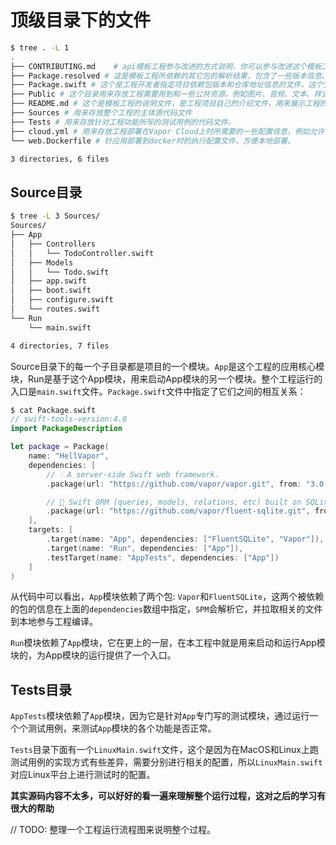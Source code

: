 # 顶级目录下的文件

```bash
$ tree . -L 1
.
├── CONTRIBUTING.md    # api模板工程参与改进的方式说明，你可以参与改进这个模板工程，如果有想法的话，可以添加一些新特性，但需要按照这个文件里面的说明流程去做
├── Package.resolved # 这是模板工程所依赖的其它包的解析结果，包含了一些版本信息、包名称和仓库地址，工程在编译时使用的包就是这个文件中指定的，它是在解析Package.swift时自动生成的，开发者不需要修改
├── Package.swift # 这个是工程开发者指定项目依赖包版本和仓库地址信息的文件，这个文件是工程开发者手工输入指定的依赖关系文件。用来定义一个项目的依赖和可以生成的产物信息
├── Public # 这个目录用来存放工程需要用到和一些公共资源，例如图片、音频、文本、样式表、js等
├── README.md # 这个是模板工程的说明文件，是工程项目自己的介绍文件，用来展示工程的使用方法和一些其它说明，是这个工程的代表性文件。
├── Sources # 用来存放整个工程的主体源代码文件
├── Tests # 用来存放针对工程功能所写的测试用例的代码文件。
├── cloud.yml # 用来存放工程部署在Vapor Cloud上时所需要的一些配置信息，例如允许访问的主机IP范围和服务监听的端口号,以后需要用到的Swift运行环境的版本
└── web.Dockerfile # 针应用部署到docker时的执行配置文件，方便本地部署。

3 directories, 6 files
```

## Source目录

```bash
$ tree -L 3 Sources/
Sources/
├── App
│   ├── Controllers
│   │   └── TodoController.swift
│   ├── Models
│   │   └── Todo.swift
│   ├── app.swift
│   ├── boot.swift
│   ├── configure.swift
│   └── routes.swift
└── Run
    └── main.swift

4 directories, 7 files
```

Source目录下的每一个子目录都是项目的一个模块。`App`是这个工程的应用核心模块，Run是基于这个App模块，用来启动App模块的另一个模块。整个工程运行的入口是`main.swift`文件。`Package.swift`文件中指定了它们之间的相互关系：

```swift
$ cat Package.swift 
// swift-tools-version:4.0
import PackageDescription

let package = Package(
    name: "HellVapor",
    dependencies: [
        // 💧 A server-side Swift web framework.
        .package(url: "https://github.com/vapor/vapor.git", from: "3.0.0"),

        // 🔵 Swift ORM (queries, models, relations, etc) built on SQLite 3.
        .package(url: "https://github.com/vapor/fluent-sqlite.git", from: "3.0.0")
    ],
    targets: [
        .target(name: "App", dependencies: ["FluentSQLite", "Vapor"]),
        .target(name: "Run", dependencies: ["App"]),
        .testTarget(name: "AppTests", dependencies: ["App"])
    ]
)
```

从代码中可以看出，`App`模块依赖了两个包: `Vapor`和`FluentSQLite`，这两个被依赖的包的信息在上面的`dependencies`数组中指定，`SPM`会解析它，并拉取相关的文件到本地参与工程编译。

`Run`模块依赖了`App`模块，它在更上的一层，在本工程中就是用来启动和运行App模块的，为App模块的运行提供了一个入口。

## Tests目录

`AppTests`模块依赖了`App`模块，因为它是针对`App`专门写的测试模块，通过运行一个个测试用例，来测试`App`模块的各个功能是否正常。

`Tests`目录下面有一个`LinuxMain.swift`文件，这个是因为在MacOS和Linux上跑测试用例的实现方式有些差异，需要分别进行相关的配置，所以`LinuxMain.swift`对应Linux平台上进行测试时的配置。

**其实源码内容不太多，可以好好的看一遍来理解整个运行过程，这对之后的学习有很大的帮助**

// TODO: 整理一个工程运行流程图来说明整个过程。